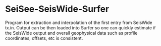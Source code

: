 # SeiSee-SeisWide-Surfer
Program for extraction and interpolation of the first entry from SeisWide tx.in. 
Output can be then loaded into Surfer so one can quickly estimate if the SeisWide output and overall geophysical
data such as profile coordinates, offsets, etc is consistent.

